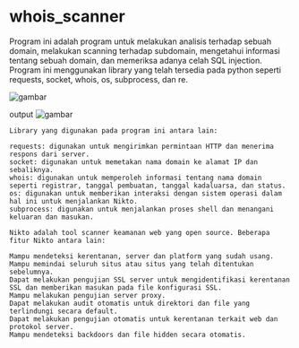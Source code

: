 # whois_scanner
Program ini adalah program untuk melakukan analisis terhadap sebuah domain, melakukan scanning terhadap subdomain, mengetahui informasi tentang sebuah domain, dan memeriksa adanya celah SQL injection. Program ini menggunakan library yang telah tersedia pada python seperti requests, socket, whois, os, subprocess, dan re.

![gambar](https://user-images.githubusercontent.com/124701434/220729490-cede1bdd-02ba-4f8f-ae5a-896e4ce2e208.png)

output
![gambar](https://user-images.githubusercontent.com/124701434/220733696-374c6139-dd96-4f04-be0a-34f809c19770.png)

    Library yang digunakan pada program ini antara lain:

    requests: digunakan untuk mengirimkan permintaan HTTP dan menerima respons dari server.
    socket: digunakan untuk memetakan nama domain ke alamat IP dan sebaliknya.
    whois: digunakan untuk memperoleh informasi tentang nama domain seperti registrar, tanggal pembuatan, tanggal kadaluarsa, dan status.
    os: digunakan untuk memberikan interaksi dengan sistem operasi dalam hal ini untuk menjalankan Nikto.
    subprocess: digunakan untuk menjalankan proses shell dan menangani keluaran dan masukan.

    Nikto adalah tool scanner keamanan web yang open source. Beberapa fitur Nikto antara lain:

    Mampu mendeteksi kerentanan, server dan platform yang sudah usang.
    Mampu memindai seluruh situs atau situs yang telah ditentukan sebelumnya.
    Dapat melakukan pengujian SSL server untuk mengidentifikasi kerentanan SSL dan memberikan masukan pada file konfigurasi SSL.
    Mampu melakukan pengujian server proxy.
    Dapat melakukan audit otomatis untuk direktori dan file yang terlindungi secara default.
    Dapat melakukan pengujian otomatis untuk kerentanan terkait web dan protokol server.
    Mampu mendeteksi backdoors dan file hidden secara otomatis.

